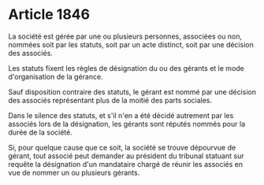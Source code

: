 # Article 1846

La société est gérée par une ou plusieurs personnes, associées ou non, nommées soit par les statuts, soit par un acte distinct, soit par une décision des associés.

Les statuts fixent les règles de désignation du ou des gérants et le mode d'organisation de la gérance.

Sauf disposition contraire des statuts, le gérant est nommé par une décision des associés représentant plus de la moitié des parts sociales.

Dans le silence des statuts, et s'il n'en a été décidé autrement par les associés lors de la désignation, les gérants sont réputés nommés pour la durée de la société.

Si, pour quelque cause que ce soit, la société se trouve dépourvue de gérant, tout associé peut demander au président du tribunal statuant sur requête la désignation d'un mandataire chargé de réunir les associés en vue de nommer un ou plusieurs gérants.
